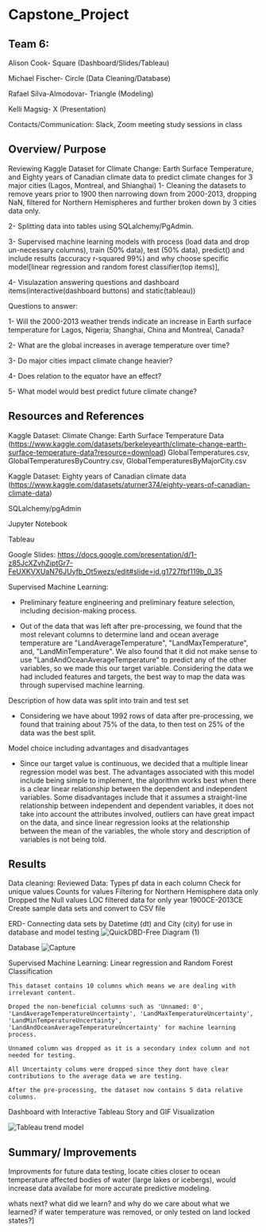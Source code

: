 # Capstone_Project

## Team 6:
Alison Cook- Square (Dashboard/Slides/Tableau)

Michael Fischer- Circle (Data Cleaning/Database)

Rafael Silva-Almodovar- Triangle (Modeling)

Kelli Magsig- X (Presentation)

Contacts/Communication: Slack, Zoom meeting study sessions in class


## Overview/ Purpose
Reviewing Kaggle Dataset for Climate Change: Earth Surface Temperature, and Eighty years of Canadian climate data to predict climate changes for 3 major cities (Lagos, Montreal, and Shianghai)
1- Cleaning the datasets to remove years prior to 1900 then narrowing down from 2000-2013, dropping NaN, filtered for Northern Hemispheres and further broken down by 3 cities data only.

2- Splitting data into tables using SQLalchemy/PgAdmin.

3- Supervised machine learning models with process (load data and drop un-necessary columns), train (50% data), test (50% data), predict() and include results (accuracy r-squared 99%) and why choose specific model[linear regression and random forest classifier(top items)], 

4- Visulazation answering questions and dashboard items(interactive(dashboard buttons) and static(tableau))


Questions to answer:

1- Will the 2000-2013 weather trends indicate an increase in Earth surface temperature for Lagos, Nigeria; Shanghai, China and Montreal, Canada?

2- What are the global increases in average temperature over time?

3- Do major cities impact climate change heavier?

4- Does relation to the equator have an effect?

5- What model would best predict future climate change? 


## Resources and References
Kaggle Dataset: Climate Change: Earth Surface Temperature Data (https://www.kaggle.com/datasets/berkeleyearth/climate-change-earth-surface-temperature-data?resource=download)
GlobalTemperatures.csv, GlobalTemperaturesByCountry.csv, GlobalTemperaturesByMajorCity.csv

Kaggle Dataset: Eighty years of Canadian climate data (https://www.kaggle.com/datasets/aturner374/eighty-years-of-canadian-climate-data)

SQLalchemy/pgAdmin

Jupyter Notebook

Tableau

Google Slides: https://docs.google.com/presentation/d/1-z85JcXZvhZiptGr7-FeUXKVXUaN76JUyfb_Ot5wezs/edit#slide=id.g1727fbf119b_0_35

Supervised Machine Learning:
- Preliminary feature engineering and preliminary feature selection, including decision-making process.

- Out of the data that was left after pre-processing, we found that the most relevant columns to determine land and ocean average temperature are "LandAverageTemperature", "LandMaxTemperature", and, "LandMinTemperature". We also found that it did not make sense to use "LandAndOceanAverageTemperature" to predict any of the other variables, so we made this our target variable. Considering the data we had included features and targets, the best way to map the data was through supervised machine learning.

Description of how data was split into train and test set

- Considering we have about 1992 rows of data after pre-processing, we found that training about 75% of the data, to then test on 25% of the data was the best split.

Model choice including advantages and disadvantages

- Since our target value is continuous, we decided that a multiple linear regression model was best. The advantages associated with this model include being simple to implement, the algorithm works best when there is a clear linear relationship between the dependent and independent variables. Some disadvantages include that it assumes a straight-line relationship between independent and dependent variables, it does not take into account the attributes involved, outliers can have great impact on the data, and since linear regression looks at the relationship between the mean of the variables, the whole story and description of variables is not being told. 


## Results
Data cleaning: 
	Reviewed Data:
		Types pf data in each column
		Check for unique values
		Counts for values
	Filtering for Northern Hemisphere data only
	Dropped the Null values
	LOC filtered data for only year 1900CE-2013CE
	Create sample data sets and convert to CSV file

ERD- Connecting data sets by Datetime (dt) and City (city) for use in database and model testing
![QuickDBD-Free Diagram (1)](https://user-images.githubusercontent.com/106544424/199624648-d2bca78f-635f-4b54-a92a-d4895a09ca37.png)

Database
![Capture](https://user-images.githubusercontent.com/106544424/199624661-3b35a639-209a-484e-a04d-b8ac86e493a5.PNG)


Supervised Machine Learning: Linear regression and Random Forest Classification

	This dataset contains 10 columns which means we are dealing with irrelevant content.

	Droped the non-beneficial columns such as 'Unnamed: 0', 'LandAverageTemperatureUncertainty', 'LandMaxTemperatureUncertainty', 'LandMinTemperatureUncertainty', 'LandAndOceanAverageTemperatureUncertainty' for machine learning process.
	
	Unnamed column was dropped as it is a secondary index column and not needed for testing. 
	
	All Uncertainty colums were dropped since they dont have clear contributions to the average data we are testing.

	After the pre-processing, the dataset now contains 5 data relative columns.


Dashboard with Interactive Tableau Story and GIF Visualization
	
![Tableau trend model](https://user-images.githubusercontent.com/106544424/199624753-4d85f91b-fbde-4911-a330-3345f1383798.png)


## Summary/ Improvements
 Improvments for future data testing, locate cities closer to ocean temperature affected bodies of water (large lakes or icebergs), would increase data availabe for more accurate predictive modeling. 


whats next? what did we learn? and why do we care about what we learned? if water temperature was removed, or only tested on land locked states?]

